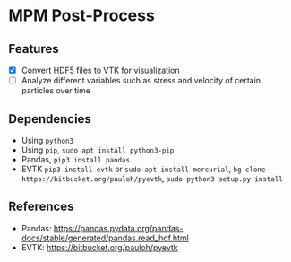 # MPM Post-Process

## Features

- [x] Convert HDF5 files to VTK for visualization
- [ ] Analyze different variables such as stress and velocity of certain particles over time

## Dependencies

- Using `python3`
- Using `pip`, `sudo apt install python3-pip`
- Pandas, `pip3 install pandas`
- EVTK `pip3 install evtk` or `sudo apt install mercurial`, `hg clone https://bitbucket.org/pauloh/pyevtk`, `sudo python3 setup.py install`

## References
- Pandas: https://pandas.pydata.org/pandas-docs/stable/generated/pandas.read_hdf.html
- EVTK: https://bitbucket.org/pauloh/pyevtk
